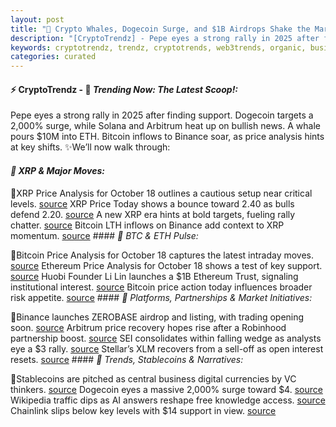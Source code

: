 ```yaml
---
layout: post
title: "🌌 Crypto Whales, Dogecoin Surge, and $1B Airdrops Shake the Market"
description: "[CryptoTrendz] - Pepe eyes a strong rally in 2025 after finding support. Dogecoin targets a 2,000% surge, while Solana and Arbitrum heat up on bullish news. A whale pours $10M into ETH. Bitcoin inflows to Binance soar, as price analysis hints at key shifts."
keywords: cryptotrendz, trendz, cryptotrends, web3trends, organic, business, Analyst, Analysis, Airdrop, Bitcoin, Token, Trading, Revenue, Pepe, Ethereum, XRP, SOL, ETH, Crypto, AI, Binance, digital
categories: curated
---
```


#### ⚡ CryptoTrendz - 📌 *Trending Now: The Latest Scoop!:*

Pepe eyes a strong rally in 2025 after finding support. Dogecoin targets a 2,000% surge, while Solana and Arbitrum heat up on bullish news. A whale pours $10M into ETH. Bitcoin inflows to Binance soar, as price analysis hints at key shifts. ✨We’ll now walk through:


#### *🔖  XRP & Major Moves:*  

🔹XRP Price Analysis for October 18 outlines a cautious setup near critical levels. [source](https://s.avyag.com/7di0) XRP Price Today shows a bounce toward 2.40 as bulls defend 2.20. [source](https://s.avyag.com/kc99) A new XRP era hints at bold targets, fueling rally chatter. [source](https://s.avyag.com/09yh) Bitcoin LTH inflows on Binance add context to XRP momentum. [source](https://s.avyag.com/wsdr) #### *🔖  BTC & ETH Pulse:*  

🔹Bitcoin Price Analysis for October 18 captures the latest intraday moves. [source](https://s.avyag.com/oorf) Ethereum Price Analysis for October 18 shows a test of key support. [source](https://s.avyag.com/b2qf) Huobi Founder Li Lin launches a $1B Ethereum Trust, signaling institutional interest. [source](https://s.avyag.com/76de) Bitcoin price action today influences broader risk appetite. [source](https://s.avyag.com/oorf) #### *🔖  Platforms, Partnerships & Market Initiatives:*  

🔹Binance launches ZEROBASE airdrop and listing, with trading opening soon. [source](https://s.avyag.com/5mer) Arbitrum price recovery hopes rise after a Robinhood partnership boost. [source](https://s.avyag.com/5cqt) SEI consolidates within falling wedge as analysts eye a $3 rally. [source](https://s.avyag.com/idih) Stellar’s XLM recovers from a sell-off as open interest resets. [source](https://s.avyag.com/kmfs) #### *🔖  Trends, Stablecoins & Narratives:*  

🔹Stablecoins are pitched as central business digital currencies by VC thinkers. [source](https://s.avyag.com/w9ov) Dogecoin eyes a massive 2,000% surge toward $4. [source](https://s.avyag.com/hqdl) Wikipedia traffic dips as AI answers reshape free knowledge access. [source](https://s.avyag.com/swi5) Chainlink slips below key levels with $14 support in view. [source](https://s.avyag.com/spll)